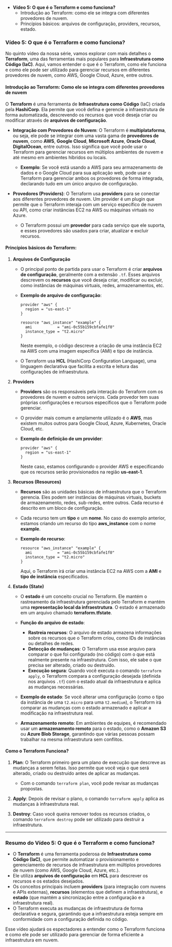 - **Vídeo 5: O que é o Terraform e como funciona?**
  - Introdução ao Terraform: como ele se integra com diferentes provedores de nuvem.
  - Princípios básicos: arquivos de configuração, providers, recursos, estado.

### **Vídeo 5: O que é o Terraform e como funciona?**

No quinto vídeo da nossa série, vamos explorar com mais detalhes o **Terraform**, uma das ferramentas mais populares para **Infraestrutura como Código (IaC)**. Aqui, vamos entender o que é o Terraform, como ele funciona e como ele pode ser utilizado para gerenciar recursos em diferentes provedores de nuvem, como AWS, Google Cloud, Azure, entre outros.

#### **Introdução ao Terraform: Como ele se integra com diferentes provedores de nuvem**

O **Terraform** é uma ferramenta de **Infraestrutura como Código** (IaC) criada pela **HashiCorp**. Ela permite que você defina e gerencie a infraestrutura de forma automatizada, descrevendo os recursos que você deseja criar ou modificar através de **arquivos de configuração**.

- **Integração com Provedores de Nuvem**: O Terraform é **multiplataforma**, ou seja, ele pode se integrar com uma vasta gama de **provedores de nuvem**, como **AWS**, **Google Cloud**, **Microsoft Azure**, **Oracle Cloud**, **DigitalOcean**, entre outros. Isso significa que você pode usar o Terraform para gerenciar recursos em múltiplos ambientes de nuvem e até mesmo em ambientes híbridos ou locais.
  - **Exemplo**: Se você está usando a AWS para seu armazenamento de dados e o Google Cloud para sua aplicação web, pode usar o Terraform para gerenciar ambos os provedores de forma integrada, declarando tudo em um único arquivo de configuração.

- **Provedores (Providers)**: O Terraform usa **providers** para se conectar aos diferentes provedores de nuvem. Um provider é um plugin que permite que o Terraform interaja com um serviço específico de nuvem ou API, como criar instâncias EC2 na AWS ou máquinas virtuais no Azure.
  - O Terraform possui um **provedor** para cada serviço que ele suporta, e esses provedores são usados para criar, atualizar e excluir recursos.

#### **Princípios básicos do Terraform:**

1. **Arquivos de Configuração**

   - O principal ponto de partida para usar o Terraform é criar **arquivos de configuração**, geralmente com a extensão `.tf`. Esses arquivos descrevem os **recursos** que você deseja criar, modificar ou excluir, como instâncias de máquinas virtuais, redes, armazenamentos, etc.
   
   - **Exemplo de arquivo de configuração**:
     ```hcl
     provider "aws" {
       region = "us-east-1"
     }

     resource "aws_instance" "example" {
       ami           = "ami-0c55b159cbfafe1f0"
       instance_type = "t2.micro"
     }
     ```
     Neste exemplo, o código descreve a criação de uma instância EC2 na AWS com uma imagem específica (AMI) e tipo de instância.

   - O Terraform usa **HCL** (HashiCorp Configuration Language), uma linguagem declarativa que facilita a escrita e leitura das configurações de infraestrutura.

2. **Providers**

   - **Providers** são os responsáveis pela interação do Terraform com os provedores de nuvem e outros serviços. Cada provedor tem suas próprias configurações e recursos específicos que o Terraform pode gerenciar.
   - O provider mais comum e amplamente utilizado é o **AWS**, mas existem muitos outros para Google Cloud, Azure, Kubernetes, Oracle Cloud, etc.
   
   - **Exemplo de definição de um provider**:
     ```hcl
     provider "aws" {
       region = "us-east-1"
     }
     ```
     Neste caso, estamos configurando o provider AWS e especificando que os recursos serão provisionados na região **us-east-1**.

3. **Recursos (Resources)**

   - **Recursos** são as unidades básicas de infraestrutura que o Terraform gerencia. Eles podem ser instâncias de máquinas virtuais, buckets de armazenamento, redes, sub-redes, entre outros. Cada recurso é descrito em um bloco de configuração.
   - Cada recurso tem um **tipo** e um **nome**. No caso do exemplo anterior, estamos criando um recurso do tipo **aws_instance** com o nome **example**.

   - **Exemplo de recurso**:
     ```hcl
     resource "aws_instance" "example" {
       ami           = "ami-0c55b159cbfafe1f0"
       instance_type = "t2.micro"
     }
     ```
     Aqui, o Terraform irá criar uma instância EC2 na AWS com a **AMI** e **tipo de instância** especificados.

4. **Estado (State)**

   - O **estado** é um conceito crucial no Terraform. Ele mantém o rastreamento da infraestrutura gerenciada pelo Terraform e mantém uma **representação local da infraestrutura**. O estado é armazenado em um arquivo chamado **terraform.tfstate**.
   
   - **Função do arquivo de estado**:
     - **Rastreia recursos**: O arquivo de estado armazena informações sobre os recursos que o Terraform criou, como IDs de instâncias ou detalhes de redes.
     - **Detecção de mudanças**: O Terraform usa esse arquivo para comparar o que foi configurado (no código) com o que está realmente presente na infraestrutura. Com isso, ele sabe o que precisa ser alterado, criado ou destruído.
     - **Execução segura**: Quando você executa o comando `terraform apply`, o Terraform compara a configuração desejada (definida nos arquivos `.tf`) com o estado atual da infraestrutura e aplica as mudanças necessárias.

   - **Exemplo de estado**: Se você alterar uma configuração (como o tipo da instância de uma `t2.micro` para uma `t2.medium`), o Terraform irá comparar as mudanças com o estado armazenado e aplicar a modificação na infraestrutura real.

   - **Armazenamento remoto**: Em ambientes de equipes, é recomendado usar um **armazenamento remoto** para o estado, como o **Amazon S3** ou **Azure Blob Storage**, garantindo que várias pessoas possam trabalhar na mesma infraestrutura sem conflitos.

#### **Como o Terraform Funciona?**

1. **Plan**: O Terraform primeiro gera um plano de execução que descreve as mudanças a serem feitas. Isso permite que você veja o que será alterado, criado ou destruído antes de aplicar as mudanças.
   - Com o comando `terraform plan`, você pode revisar as mudanças propostas.

2. **Apply**: Depois de revisar o plano, o comando `terraform apply` aplica as mudanças à infraestrutura real.
   
3. **Destroy**: Caso você queira remover todos os recursos criados, o comando `terraform destroy` pode ser utilizado para destruir a infraestrutura.

---

### **Resumo do Vídeo 5: O que é o Terraform e como funciona?**

- O **Terraform** é uma ferramenta poderosa de **Infraestrutura como Código (IaC)**, que permite automatizar o provisionamento e gerenciamento de recursos de infraestrutura em múltiplos provedores de nuvem (como AWS, Google Cloud, Azure, etc.).
- Ele utiliza **arquivos de configuração** em **HCL** para descrever os recursos e os estados desejados.
- Os conceitos principais incluem **providers** (para integração com nuvens e APIs externas), **recursos** (elementos que definem a infraestrutura), e **estado** (que mantém a sincronização entre a configuração e a infraestrutura real).
- O Terraform executa as mudanças de infraestrutura de forma declarativa e segura, garantindo que a infraestrutura esteja sempre em conformidade com a configuração definida no código.

Esse vídeo ajudará os espectadores a entender como o Terraform funciona e como ele pode ser utilizado para gerenciar de forma eficiente a infraestrutura em nuvem.